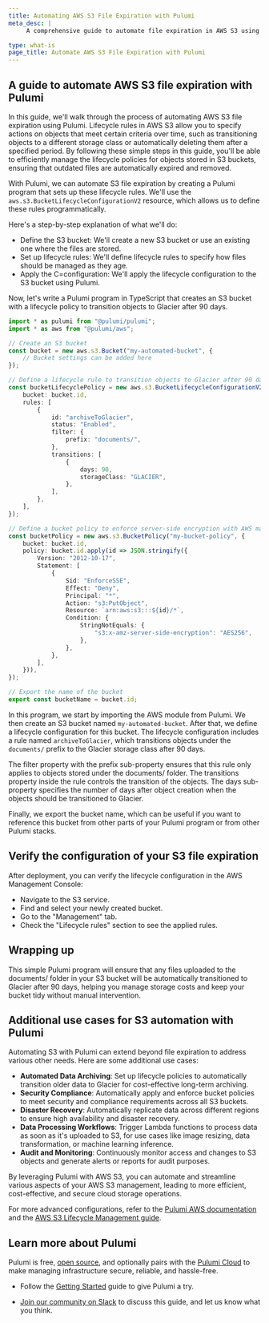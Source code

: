 ```yaml
---
title: Automating AWS S3 File Expiration with Pulumi
meta_desc: |
     A comprehensive guide to automate file expiration in AWS S3 using Pulumi.

type: what-is
page_title: Automate AWS S3 File Expiration with Pulumi
---
```


## A guide to automate AWS S3 file expiration with Pulumi

In this guide, we'll walk through the process of automating AWS S3 file expiration using Pulumi. Lifecycle rules in AWS S3 allow you to specify actions on objects that meet certain criteria over time, such as transitioning objects to a different storage class or automatically deleting them after a specified period. By following these simple steps in this guide, you'll be able to efficiently manage the lifecycle policies for objects stored in S3 buckets, ensuring that outdated files are automatically expired and removed.

With Pulumi, we can automate S3 file expiration by creating a Pulumi program that sets up these lifecycle rules. We'll use the `aws.s3.BucketLifecycleConfigurationV2` resource, which allows us to define these rules programmatically.

Here's a step-by-step explanation of what we'll do:

- Define the S3 bucket: We'll create a new S3 bucket or use an existing one where the files are stored.
- Set up lifecycle rules: We'll define lifecycle rules to specify how files should be managed as they age.
- Apply the C=configuration: We'll apply the lifecycle configuration to the S3 bucket using Pulumi.

Now, let's write a Pulumi program in TypeScript that creates an S3 bucket with a lifecycle policy to transition objects to Glacier after 90 days.

```typescript
import * as pulumi from "@pulumi/pulumi";
import * as aws from "@pulumi/aws";

// Create an S3 bucket
const bucket = new aws.s3.Bucket("my-automated-bucket", {
    // Bucket settings can be added here
});

// Define a lifecycle rule to transition objects to Glacier after 90 days
const bucketLifecyclePolicy = new aws.s3.BucketLifecycleConfigurationV2("my-bucket-lifecycle", {
    bucket: bucket.id,
    rules: [
        {
            id: "archiveToGlacier",
            status: "Enabled",
            filter: {
                prefix: "documents/",
            },
            transitions: [
                {
                    days: 90,
                    storageClass: "GLACIER",
                },
            ],
        },
    ],
});

// Define a bucket policy to enforce server-side encryption with AWS managed keys (SSE-S3)
const bucketPolicy = new aws.s3.BucketPolicy("my-bucket-policy", {
    bucket: bucket.id,
    policy: bucket.id.apply(id => JSON.stringify({
        Version: "2012-10-17",
        Statement: [
            {
                Sid: "EnforceSSE",
                Effect: "Deny",
                Principal: "*",
                Action: "s3:PutObject",
                Resource: `arn:aws:s3:::${id}/*`,
                Condition: {
                    StringNotEquals: {
                        "s3:x-amz-server-side-encryption": "AES256",
                    },
                },
            },
        ],
    })),
});

// Export the name of the bucket
export const bucketName = bucket.id;
```

In this program, we start by importing the AWS module from Pulumi. We then create an S3 bucket named `my-automated-bucket`. After that, we define a lifecycle configuration for this bucket. The lifecycle configuration includes a rule named `archiveToGlacier`, which transitions objects under the `documents/` prefix to the Glacier storage class after 90 days.

The filter property with the prefix sub-property ensures that this rule only applies to objects stored under the documents/ folder. The transitions property inside the rule controls the transition of the objects. The days sub-property specifies the number of days after object creation when the objects should be transitioned to Glacier.

Finally, we export the bucket name, which can be useful if you want to reference this bucket from other parts of your Pulumi program or from other Pulumi stacks.

## Verify the configuration of your S3 file expiration

After deployment, you can verify the lifecycle configuration in the AWS Management Console:

- Navigate to the S3 service.
- Find and select your newly created bucket.
- Go to the "Management" tab.
- Check the "Lifecycle rules" section to see the applied rules.

## Wrapping up

This simple Pulumi program will ensure that any files uploaded to the documents/ folder in your S3 bucket will be automatically transitioned to Glacier after 90 days, helping you manage storage costs and keep your bucket tidy without manual intervention.

## Additional use cases for S3 automation with Pulumi

Automating S3 with Pulumi can extend beyond file expiration to address various other needs. Here are some additional use cases:

- **Automated Data Archiving**: Set up lifecycle policies to automatically transition older data to Glacier for cost-effective long-term archiving.
- **Security Compliance**: Automatically apply and enforce bucket policies to meet security and compliance requirements across all S3 buckets.
- **Disaster Recovery**: Automatically replicate data across different regions to ensure high availability and disaster recovery.
- **Data Processing Workflows**: Trigger Lambda functions to process data as soon as it's uploaded to S3, for use cases like image resizing, data transformation, or machine learning inference.
- **Audit and Monitoring**: Continuously monitor access and changes to S3 objects and generate alerts or reports for audit purposes.

By leveraging Pulumi with AWS S3, you can automate and streamline various aspects of your AWS S3 management, leading to more efficient, cost-effective, and secure cloud storage operations.

For more advanced configurations, refer to the [Pulumi AWS documentation](/docs/reference/pkg/aws/s3/bucketlifecycleconfiguration/) and the [AWS S3 Lifecycle Management guide](https://docs.aws.amazon.com/AmazonS3/latest/dev/object-lifecycle-mgmt.html).

## Learn more about Pulumi

Pulumi is free, [open source](https://github.com/pulumi/pulumi), and optionally pairs with the [Pulumi Cloud](/docs/pulumi-cloud/) to make managing infrastructure secure, reliable, and hassle-free.

- Follow the [Getting Started](/docs/get-started/) guide to give Pulumi a try.

- [Join our community on Slack](https://slack.pulumi.com/) to discuss this guide, and let us know what you think.
